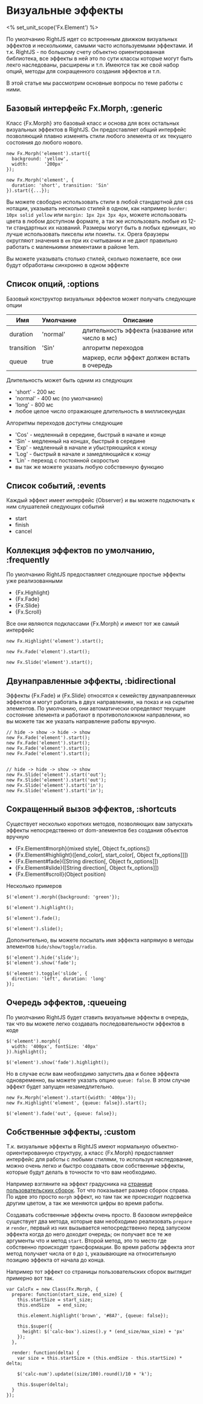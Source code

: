 # Визуальные эффекты
<% set_unit_scope('Fx.Element') %>

По умолчанию RightJS идет со встроенным движком визуальных эффектов и несколькими,
самыми часто используемыми эффектами. И т.к. RightJS - по большому счету
объектно ориентированная библиотека, все эффекты в ней это по сути классы которые
могут быть лекго наследованы, расширены и т.п. Имеются так же свой набор опций,
методы для сокращенного создания эффектов и т.п.

В этой статье мы рассмотрим основные вопросы по теме работы с ними.

## Базовый интерфейс Fx.Morph, :generic

Класс {Fx.Morph} это базовый класс и основа для всех остальных визуальных эффектов в RightJS.
Он предоставляет общий интерфейс позволяющий плавно изменять стили любого элемента
от их текущего состояния до любого нового.

    new Fx.Morph('element').start({
      background: 'yellow',
      width:      '200px'
    });

    new Fx.Morph('element', {
      duration: 'short', transition: 'Sin'
    }).start({...});

Вы можете свободно использовать стили в любой стандартной для css нотации, указывать
несколько стилей в одном, как например `border: 10px solid yellow` или `margin: 1px 2px 3px 4px`,
можете использовать цвета в любом доступном формате, а так же использовать любые из 12-ти
стандартных их названий. Размеры могут быть в любых единицах, но лучше использовать пикселы
или поинты. т.к. Opera браузеры округляют значения в `em` при их считывании
и не дают правильно работать с маленькими элементами в районе 1em.

Вы можете указывать столько стилей, сколько пожелаете, все они будут обработаны синхронно
в одном эффекте

## Список опций, :options

Базовый конструктор визуальных эффектов может получать следующие опции

Имя        | Умолчание  | Описание
-----------|------------|----------------------------------------------------
duration   | 'normal'   | длительность эффекта (название или число в мс)
transition | 'Sin'      | алгоритм переходов
queue      | true       | маркер, если эффект должен встать в очередь


Длительность может быть одним из следующих

* 'short'  - 200 мс
* 'normal' - 400 мс (по умолчанию)
* 'long'   - 800 мс
* любое целое число отражающее длительность в миллисекундах

Алгоритмы переходов доступны следующие

* 'Cos' - медленный в середине, быстрый в начале и конце
* 'Sin' - медленный на концах, быстрый в середине
* 'Exp' - медленный в начале и убыстряющийся к концу
* 'Log' - быстрый в начале и замедляющийся к концу
* 'Lin' - переход с постоянной скоростью
* вы так же можете указать любую собственную функцию

## Список событий, :events

Каждый эффект имеет интерфейс {Observer} и вы можете подключать к ним слушателей следующих событий

* start
* finish
* cancel

## Коллекция эффектов по умолчанию, :frequently

По умолчанию RightJS предоставляет следующие простые эффекты уже реализованными

* {Fx.Highlight}
* {Fx.Fade}
* {Fx.Slide}
* {Fx.Scroll}

Все они являются подклассами {Fx.Morph} и имеют тот же самый интерфейс

    new Fx.Highlight('element').start();

    new Fx.Fade('element').start();

    new Fx.Slide('element').start();


## Двунаправленные эффекты, :bidirectional

Эффекты {Fx.Fade} и {Fx.Slide} относятся к семейству двунаправленных эффектов и могут работать
в двух направлениях, на показ и на скрытие элементов. По умолчанию, они автоматически определяют
текущее состояние элемента и работают в противоположном направлении, но вы можете так же указать
направление работы вручную.

    // hide -> show -> hide -> show
    new Fx.Fade('element').start();
    new Fx.Fade('element').start();
    new Fx.Fade('element').start();
    new Fx.Fade('element').start();


    // hide -> hide -> show -> show
    new Fx.Slide('element').start('out');
    new Fx.Slide('element').start('out');
    new Fx.Slide('element').start('in');
    new Fx.Slide('element').start('in');


## Сокращенный вызов эффектов, :shortcuts

Существует несколько коротких методов, позволяющих вам запускать эффекты непосредственно
от dom-элементов без создания объектов вручную

* {Fx.Element#morph}(mixed style\[, Object fx_options\])
* {Fx.Element#highlight}(\[end_color\[, start_color\[, Object fx_options\]\]\])
* {Fx.Element#fade}(\[String direction\[, Object fx_options\]\])
* {Fx.Element#slide}(\[String direction\[, Object fx_options\]\])
* {Fx.Element#scroll}(Object position)

Несколько примеров

    $('element').morph({background: 'green'});

    $('element').highlight();

    $('element').fade();

    $('element').slide();

Дополнительно, вы можете посылать имя эффекта напрямую в методы элементов `hide/show/toggle/radio`.

    $('element').hide('slide');
    $('element').show('fade');

    $('element').toggle('slide', {
      direction: 'left', duration: 'long'
    });


## Очередь эффектов, :queueing

По умолчанию RightJS будет ставить визуальные эффекты в очередь, так что вы можете
легко создавать последовательности эффектов в коде

    $('element').morph({
      width: '400px', fontSize: '40px'
    }).highlight();

    $('element').show('fade').highlight();

Но в случае если вам необходимо запустить два и более эффекта одновременно, вы можете указать
опцию `queue: false`. В этом случае эффект будет запущен незамедлительно.

    new Fx.Morph('element').start({width: '400px'});
    new Fx.Highlight('element', {queue: false}).start();

    $('element').fade('out', {queue: false});


## Собственные эффекты, :custom

Т.к. визуальные эффекты в RightJS имеют нормальную объектно-ориентированную структуру,
а класс {Fx.Morph} предоставляет интерфейс для работы с любыми стилями,
то используя наследование, можно очень легко и быстро создавать свои собственные эффекты,
которые будут делать в точности то что вам необходимо.

Например взгляните на эффект градусника на [странице пользовательских сборок](<%= builds_path %>).
Тот что показывает размер сборок справа. По идее это просто `morph` эффект, но там
так же происходит подсветка другим цветом, а так же меняются цифры во время работы.

Создавать собственные эффекты очень просто. В базовом интерфейсе существует два метода,
которые вам необходимо реализовать `prepare` и `render`, первый из них вызывается непосредственно
перед запуском эффекта когда до него доходит очередь; он получает все те же аргументы что и
метод `start`. Второй метод, это то место где собственно происходят трансформации. Во время
работы эффекта этот метод получает числа от `0` до `1`, указывающие на относительную позицию
эффекта от начала до конца.

Например тот эффект со страницы пользовательских сборок выглядит примерно вот так.

    var CalcFx = new Class(Fx.Morph, {
      prepare: function(start_size, end_size) {
        this.startSize = start_size;
        this.endSize   = end_size;

        this.element.highlight('brown', '#8A7', {queue: false});

        this.$super({
          height: $('calc-box').sizes().y * (end_size/max_size) + 'px'
        });
      },

      render: function(delta) {
        var size = this.startSize + (this.endSize - this.startSize) * delta;

        $('calc-num').update((size/100).round()/10 + 'k');

        this.$super(delta);
      }
    });

